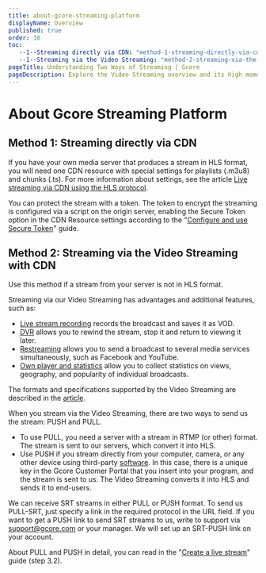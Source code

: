 ```yaml
---
title: about-gcore-streaming-platform
displayName: Overview
published: true
order: 10
toc:
   --1--Streaming directly via CDN: "method-1-streaming-directly-via-cdn"
   --1--Streaming via the Video Streaming: "method-2-streaming-via-the-video-streaming-platform-with-cdn"
pageTitle: Understanding Two Ways of Streaming | Gcore
pageDescription: Explore the Video Streaming overview and its high moments. 
---
```

# About Gcore Streaming Platform  

## Method 1: Streaming directly via CDN

If you have your own media server that produces a stream in HLS format, you will need one CDN resource with special settings for playlists (.m3u8) and chunks (.ts). For more information about settings, see the article <a href="https://gcore.com/docs/cdn/cdn-resource-options/configure-live-streams-and-video-delivery-via-cdn-only-for-paid-tariffs" target="_blank">Live streaming via CDN using the HLS protocol</a>.

You can protect the stream with a token. The token to encrypt the streaming is configured via a script on the origin server, enabling the Secure Token option in the CDN Resource settings according to the "<a href="https://gcore.com/docs/cdn/cdn-resource-options/security/use-a-secure-token/configure-and-use-secure-token" target="_blank">Configure and use Secure Token</a>" guide.

## Method 2: Streaming via the Video Streaming with CDN

Use this method if a stream from your server is not in HLS format.

Streaming via our Video Streaming has advantages and additional features, such as:

*   <a href="https://gcore.com/docs/streaming-platform/live-streaming/record-your-live-streams-and-save-them-as-videos" target="_blank">Live stream recording</a> records the broadcast and saves it as VOD.
*   <a href="https://gcore.com/docs/streaming-platform/live-streaming/pause-and-rewind-the-live-streams" target="_blank">DVR</a> allows you to rewind the stream, stop it and return to viewing it later.
*   <a href="https://gcore.com/docs/streaming-platform/live-streaming/create-and-configure-a-restream-to-social-media" target="_blank">Restreaming</a> allows you to send a broadcast to several media services simultaneously, such as Facebook and YouTube.
*   <a href="https://gcore.com/docs/streaming-platform/extra-features/customize-appearance-of-the-built-in-player" target="_blank">Own player and statistics</a> allow you to collect statistics on views, geography, and popularity of individual broadcasts.

The formats and specifications supported by the Video Streaming are described in the <a href="https://gcore.com/docs/streaming-platform/live-streams-and-videos-protocols-and-codecs/what-initial-parameters-of-your-live-streams-and-videos-we-can-accept" target="_blank">article</a>.

When you stream via the Video Streaming, there are two ways to send us the stream: PUSH and PULL.

- To use PULL, you need a server with a stream in RTMP (or other) format. The stream is sent to our servers, which convert it into HLS.
- Use PUSH if you stream directly from your computer, camera, or any other device using third-party <a href="https://gcore.com/docs/streaming-platform/live-streaming/broadcasting-software/obs" target="_blank">software</a>. In this case, there is a unique key in the Gcore Customer Portal that you insert into your program, and the stream is sent to us. The Video Streaming converts it into HLS and sends it to end-users.

We can receive SRT streams in either PULL or PUSH format. To send us PULL-SRT, just specify a link in the required protocol in the URL field. If you want to get a PUSH link to send SRT streams to us, write to support via [support@gcore.com](mailto:support@gcore.com) or your manager. We will set up an SRT-PUSH link on your account.

About PULL and PUSH in detail, you can read in the "<a href="https://gcore.com/docs/streaming-platform/live-streaming/create-a-live-stream" target="_blank">Create a live stream</a>" guide (step 3.2).